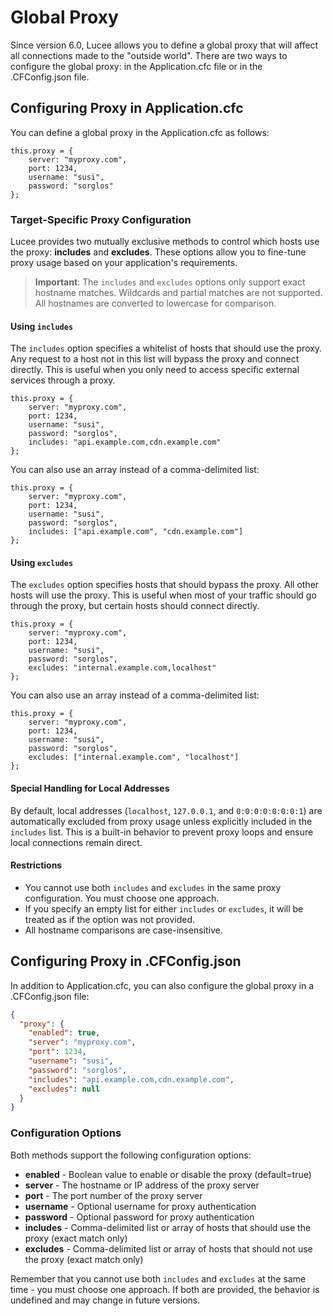 <!--
{
  "title": "Global Proxy",
  "id": "global-proxy",
  "since": "6.0",
  "description": "Learn how to define a global proxy in Lucee. This guide demonstrates how to set up a global proxy in the Application.cfc file or .CFConfig.json, limit the proxy to specific hosts, and exclude specific hosts from using the proxy.",
  "keywords": [
    "CFML",
    "proxy",
    "global proxy",
    "Lucee",
    "Application.cfc",
    "CFConfig"
  ]
}
-->

# Global Proxy

Since version 6.0, Lucee allows you to define a global proxy that will affect all connections made to the "outside world". There are two ways to configure the global proxy: in the Application.cfc file or in the .CFConfig.json file.

## Configuring Proxy in Application.cfc

You can define a global proxy in the Application.cfc as follows:

```lucee
this.proxy = {
    server: "myproxy.com",
    port: 1234,
    username: "susi",
    password: "sorglos"
};
```

### Target-Specific Proxy Configuration

Lucee provides two mutually exclusive methods to control which hosts use the proxy: **includes** and **excludes**. These options allow you to fine-tune proxy usage based on your application's requirements.

> **Important**: The `includes` and `excludes` options only support exact hostname matches. Wildcards and partial matches are not supported. All hostnames are converted to lowercase for comparison.

#### Using `includes`

The `includes` option specifies a whitelist of hosts that should use the proxy. Any request to a host not in this list will bypass the proxy and connect directly. This is useful when you only need to access specific external services through a proxy.

```lucee
this.proxy = {
    server: "myproxy.com",
    port: 1234,
    username: "susi",
    password: "sorglos",
    includes: "api.example.com,cdn.example.com"
};
```

You can also use an array instead of a comma-delimited list:

```lucee
this.proxy = {
    server: "myproxy.com",
    port: 1234,
    username: "susi",
    password: "sorglos",
    includes: ["api.example.com", "cdn.example.com"]
};
```

#### Using `excludes`

The `excludes` option specifies hosts that should bypass the proxy. All other hosts will use the proxy. This is useful when most of your traffic should go through the proxy, but certain hosts should connect directly.

```lucee
this.proxy = {
    server: "myproxy.com",
    port: 1234,
    username: "susi",
    password: "sorglos",
    excludes: "internal.example.com,localhost"
};
```

You can also use an array instead of a comma-delimited list:

```lucee
this.proxy = {
    server: "myproxy.com",
    port: 1234,
    username: "susi",
    password: "sorglos",
    excludes: ["internal.example.com", "localhost"]
};
```

#### Special Handling for Local Addresses

By default, local addresses (`localhost`, `127.0.0.1`, and `0:0:0:0:0:0:0:1`) are automatically excluded from proxy usage unless explicitly included in the `includes` list. This is a built-in behavior to prevent proxy loops and ensure local connections remain direct.

#### Restrictions

- You cannot use both `includes` and `excludes` in the same proxy configuration. You must choose one approach.
- If you specify an empty list for either `includes` or `excludes`, it will be treated as if the option was not provided.
- All hostname comparisons are case-insensitive.

## Configuring Proxy in .CFConfig.json

In addition to Application.cfc, you can also configure the global proxy in a .CFConfig.json file:

```json
{
  "proxy": {
    "enabled": true,
    "server": "myproxy.com",
    "port": 1234,
    "username": "susi",
    "password": "sorglos",
    "includes": "api.example.com,cdn.example.com",
    "excludes": null
  }
}
```

### Configuration Options

Both methods support the following configuration options:

- **enabled** - Boolean value to enable or disable the proxy (default=true)
- **server** - The hostname or IP address of the proxy server
- **port** - The port number of the proxy server
- **username** - Optional username for proxy authentication
- **password** - Optional password for proxy authentication
- **includes** - Comma-delimited list or array of hosts that should use the proxy (exact match only)
- **excludes** - Comma-delimited list or array of hosts that should not use the proxy (exact match only)

Remember that you cannot use both `includes` and `excludes` at the same time - you must choose one approach. If both are provided, the behavior is undefined and may change in future versions.